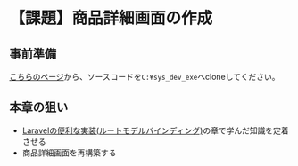 # 【課題】商品詳細画面の作成

## 事前準備

[こちらのページ](https://classroom.github.com/a/QVSgq8Z8)から、ソースコードを`C:¥sys_dev_exe`へcloneしてください。

## 本章の狙い

- [Laravelの便利な実装(ルートモデルバインディング)](https://2025web2.github.io/03-route-model-binding/)の章で学んだ知識を定着させる
- 商品詳細画面を再構築する
